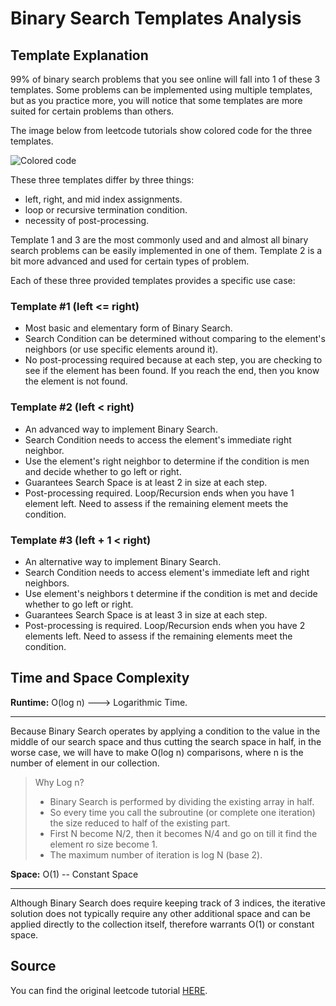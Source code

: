# Binary Search Templates Analysis

## Template Explanation

99% of binary search problems that you see online will fall into 1 of these 3 templates. Some problems can be implemented using multiple templates, but as you practice more, you will notice that some templates are more suited for certain problems than others.

The image below from leetcode tutorials show colored code for the three templates.

![Colored code](https://leetcode.com/explore/learn/card/binary-search/136/template-analysis/Figures/binary_search/Template_Diagram.png)

These three templates differ by three things:

- left, right, and mid index assignments.
- loop or recursive termination condition.
- necessity of post-processing.

Template 1 and 3 are the most commonly used and and almost all binary search problems can be easily implemented in one of them. Template 2 is a bit more advanced and used for certain types of problem.

Each of these three provided templates provides a specific use case:

### Template #1 (left <= right)

- Most basic and elementary form of Binary Search.
- Search Condition can be determined without comparing to the element's neighbors (or use specific elements around it).
- No post-processing required because at each step, you are checking to see if the element has been found. If you reach the end, then you know the element is not found.

### Template #2 (left < right)

- An advanced way to implement Binary Search.
- Search Condition needs to access the element's immediate right neighbor.
- Use the element's right neighbor to determine if the condition is men and decide whether to go left or right.
- Guarantees Search Space is at least 2 in size at each step.
- Post-processing required. Loop/Recursion ends when you have 1 element left. Need to assess if the remaining element meets the condition.

### Template #3 (left + 1 < right)

- An alternative way to implement Binary Search.
- Search Condition needs to access element's immediate left and right neighbors.
- Use element's neighbors t determine if the condition is met and decide whether to go left or right.
- Guarantees Search Space is at least 3 in size at each step.
- Post-processing is required. Loop/Recursion ends when you have 2 elements left. Need to assess if the remaining elements meet the condition.

## Time and Space Complexity

**Runtime:** O(log n) ---> Logarithmic Time.

---

Because Binary Search operates by applying a condition to the value in the middle of our search space and thus cutting the search space in half, in the worse case, we will have to make O(log n) comparisons, where n is the number of element in our collection.

> Why Log n?
>
> - Binary Search is performed by dividing the existing array in half.
> - So every time you call the subroutine (or complete one iteration) the size reduced to half of the existing part.
> - First N become N/2, then it becomes N/4 and go on till it find the element ro size become 1.
> - The maximum number of iteration is log N (base 2).

**Space:** O(1) -- Constant Space

---

Although Binary Search does require keeping track of 3 indices, the iterative solution does not typically require any other additional space and can be applied directly to the collection itself, therefore warrants O(1) or constant space.

## Source

You can find the original leetcode tutorial [HERE](https://leetcode.com/explore/learn/card/binary-search/136/template-analysis/935/).
